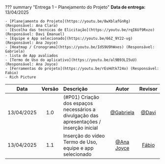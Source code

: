 ??? summary "Entrega 1 – Planejamento do Projeto" 
    **Data de entrega:** 13/04/2025

    - [Planejamento do Projeto](https://youtu.be/8wXblafGnRg) (Responsável: Ana Clara)
    - [Escolha das tecnicas de Elicitação](https://youtu.be/rqI6Uf9Rxzo) (Responsável: Davi Emanuel)
    - [Equipe e App selecionado](https://youtu.be/66Z_9Y22-vg)(Responsável: Ana Joyce)
    - [Heatmap / Cronograma](https://youtu.be/IdS9U9hWxes) (Responsável: Gabriela)
    - lista de App avaliados
    - [Termo de Uso do aplicativo](https://youtu.be/al9B93LI5uU) (Responsável: Ana Joyce) 
    - [Ferramentas do projeto](https://youtu.be/rEsHdtk724o) (Responsável: Fabio)  
    - Rich Picture


| Data       | Versão | Descrição                                 | Autor                                      | Revisor                                     |
| :--------: | :----: | :---------------------------------------- | :----------------------------------------: | :----------------------------------------: |
| 13/04/2025 |  1.0   | (#P01) Criação dos espaços necessários a divulgação das apresentações / inserção inicial | [@Gabriela](https://github.com/gaubiela)   | [@Davi](https://github.com/daviRolvr) |
 13/04/2025 |  1.1   | Inserção do vídeo Termo de Uso, equipe e app selecionado | [@Ana Joyce](https://github.com/anajoyceamorim)   | [Fábio](https://github.com/fabinsz) |

